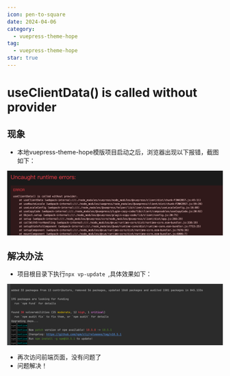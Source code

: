 ```yaml
---
icon: pen-to-square
date: 2024-04-06
category:
  - vuepress-theme-hope
tag:
  - vuepress-theme-hope
star: true
---
```


# useClientData() is called without provider

## 现象

- 本地vuepress-theme-hope模版项目启动之后，浏览器出现以下报错，截图如下：

![image-20240406143650034](images/image-20240406143650034.png)

## 解决办法

- 项目根目录下执行`npx vp-update `,具体效果如下：

![image-20240406150005071](images/image-20240406150005071.png)

- 再次访问前端页面，没有问题了
- 问题解决！